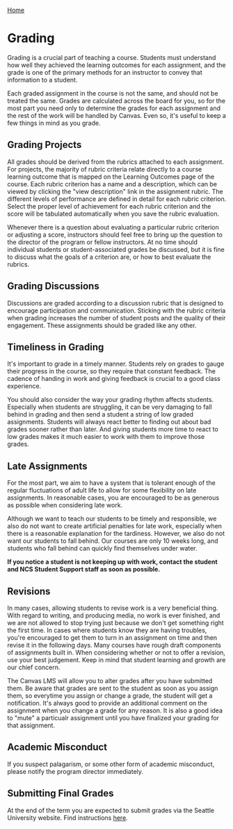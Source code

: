 [Home](https://digitaltechnologyandcultures.github.io/DICE_Instructor_Handbook/)
# Grading

Grading is a crucial part of teaching a course. Students must understand how well they achieved the learning outcomes for each assignment, and the grade is one of the primary methods for an instructor to convey that information to a student.

Each graded assignment in the course is not the same, and should not be treated the same. Grades are calculated across the board for you, so for the most part you need only to determine the grades for each assignment and the rest of the work will be handled by Canvas. Even so, it's useful to keep a few things in mind as you grade.

## Grading Projects

All grades should be derived from the rubrics attached to each assignment. For projects, the majority of rubric criteria relate directly to a course learning outcome that is mapped on the Learning Outcomes page of the course. Each rubric criterion has a name and a description, which can be viewed by clicking the "view description" link in the assignment rubric. The different levels of performance are defined in detail for each rubric criterion. Select the proper level of achievement for each rubric criterion and the score will be tabulated automatically when you save the rubric evaluation.

Whenever there is a question about evaluating a particular rubric criterion or adjusting a score, instructors should feel free to bring up the question to the director of the program or fellow instructors. At no time should individual students or student-associated grades be discussed, but it is fine to discuss what the goals of a criterion are, or how to best evaluate the rubrics.

## Grading Discussions

Discussions are graded according to a discussion rubric that is designed to encourage participation and communication. Sticking with the rubric criteria when grading increases the number of student posts and the quality of their engagement. These assignments should be graded like any other.

## Timeliness in Grading

It's important to grade in a timely manner. Students rely on grades to gauge their progress in the course, so they require that constant feedback. The cadence of handing in work and giving feedback is crucial to a good class experience.

You should also consider the way your grading rhythm affects students. Especially when students are struggling, it can be very damaging to fall behind in grading and then send a student a string of low graded assignments. Students will always react better to finding out about bad grades sooner rather than later. And giving students more time to react to low grades makes it much easier to work with them to improve those grades.

## Late Assignments

For the most part, we aim to have a system that is tolerant enough of the regular fluctuations of adult life to allow for some flexibility on late assignments. In reasonable cases, you are encouraged to be as generous as possible when considering late work.

Although we want to teach our students to be timely and responsible, we also do not want to create artificial penalties for late work, especially when there is a reasonable explanation for the tardiness. However, we also do not want our students to fall behind. Our courses are only 10 weeks long, and students who fall behind can quickly find themselves under water.

**If you notice a student is not keeping up with work, contact the student and NCS Student Support staff as soon as possible.**

## Revisions

In many cases, allowing students to revise work is a very beneficial thing. With regard to writing, and producing media, no work is ever finished, and we are not allowed to stop trying just because we don't get something right the first time. In cases where students know they are having troubles, you're encouraged to get them to turn in an assignment on time and then revise it in the following days. Many courses have rough draft components of assignments built in. When considering whether or not to offer a revision, use your best judgement. Keep in mind that student learning and growth are our chief concern. 

The Canvas LMS will allow you to alter grades after you have submitted them. Be aware that grades are sent to the student as soon as you assign them, so everytime you assign or change a grade, the student will get a notification. It's always good to provide an additional comment on the assignment when you change a grade for any reason. It is also a good idea to "mute" a particualr assignment until you have finalized your grading for that assignment. 

## Academic Misconduct
If you suspect palagarism, or some other form of academic misconduct, please notify the program director immediately. 

## Submitting Final Grades
At the end of the term you are expected to submit grades via the Seattle University website. Find instructions [here](https://www.seattleu.edu/registrar/resources-for-faculty-and-staff/grading-information/). 

